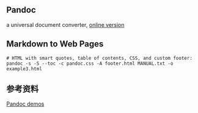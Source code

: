 Pandoc
---
a universal document converter, [online version](http://pandoc.org/try/)

## Markdown to Web Pages
```
# HTML with smart quotes, table of contents, CSS, and custom footer:
pandoc -s -S --toc -c pandoc.css -A footer.html MANUAL.txt -o example3.html
```


## 参考资料
[Pandoc demos](http://pandoc.org/demos.html)
